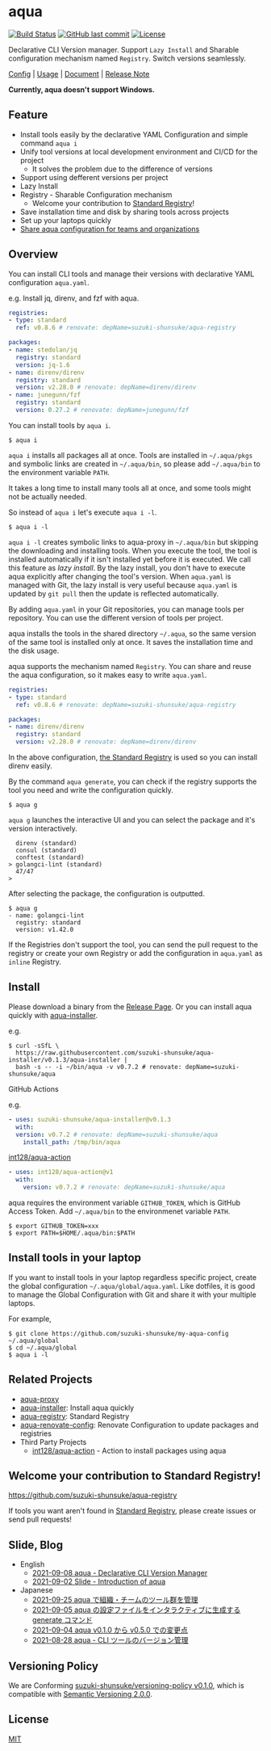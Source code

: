 # aqua

[![Build Status](https://github.com/suzuki-shunsuke/aqua/workflows/test/badge.svg)](https://github.com/suzuki-shunsuke/aqua/actions)
[![GitHub last commit](https://img.shields.io/github/last-commit/suzuki-shunsuke/aqua.svg)](https://github.com/suzuki-shunsuke/aqua)
[![License](http://img.shields.io/badge/license-mit-blue.svg?style=flat-square)](https://raw.githubusercontent.com/suzuki-shunsuke/aqua/main/LICENSE)

Declarative CLI Version manager. Support `Lazy Install` and Sharable configuration mechanism named `Registry`. Switch versions seamlessly.

[Config](docs/config.md) | [Usage](docs/usage.md) | [Document](docs) | [Release Note](https://github.com/suzuki-shunsuke/aqua/releases)

**Currently, aqua doesn't support Windows.**

## Feature

* Install tools easily by the declarative YAML Configuration and simple command `aqua i`
* Unify tool versions at local development environment and CI/CD for the project
  * It solves the problem due to the difference of versions
* Support using defferent versions per project
* Lazy Install
* Registry - Sharable Configuration mechanism
  * Welcome your contribution to [Standard Registry](https://github.com/suzuki-shunsuke/aqua-registry)!
* Save installation time and disk by sharing tools across projects
* Set up your laptops quickly
* [Share aqua configuration for teams and organizations](docs/global_config.md)

## Overview

You can install CLI tools and manage their versions with declarative YAML configuration `aqua.yaml`.

e.g. Install jq, direnv, and fzf with aqua.

```yaml
registries:
- type: standard
  ref: v0.8.6 # renovate: depName=suzuki-shunsuke/aqua-registry

packages:
- name: stedolan/jq
  registry: standard
  version: jq-1.6
- name: direnv/direnv
  registry: standard
  version: v2.28.0 # renovate: depName=direnv/direnv
- name: junegunn/fzf
  registry: standard
  version: 0.27.2 # renovate: depName=junegunn/fzf
```

You can install tools by `aqua i`.

```
$ aqua i
```

`aqua i` installs all packages all at once.
Tools are installed in `~/.aqua/pkgs` and symbolic links are created in `~/.aqua/bin`, so please add `~/.aqua/bin` to the environment variable `PATH`.

It takes a long time to install many tools all at once, and some tools might not be actually needed.

So instead of `aqua i` let's execute `aqua i -l`.

```
$ aqua i -l
```

`aqua i -l` creates symbolic links to aqua-proxy in `~/.aqua/bin` but skipping the downloading and installing tools.
When you execute the tool, the tool is installed automatically if it isn't installed yet before it is executed.
We call this feature as _lazy install_.
By the lazy install, you don't have to execute aqua explicitly after changing the tool's version.
When `aqua.yaml` is managed with Git, the lazy install is very useful because `aqua.yaml` is updated by `git pull` then the update is reflected automatically.

By adding `aqua.yaml` in your Git repositories, you can manage tools per repository.
You can use the different version of tools per project.

aqua installs the tools in the shared directory `~/.aqua`,
so the same version of the same tool is installed only at once.
It saves the installation time and the disk usage.

aqua supports the mechanism named `Registry`.
You can share and reuse the aqua configuration, so it makes easy to write `aqua.yaml`.

```yaml
registries:
- type: standard
  ref: v0.8.6 # renovate: depName=suzuki-shunsuke/aqua-registry

packages:
- name: direnv/direnv
  registry: standard
  version: v2.28.0 # renovate: depName=direnv/direnv
```

In the above configuration, [the Standard Registry](https://github.com/suzuki-shunsuke/aqua-registry/blob/main/registry.yaml) is used so you can install direnv easily.

By the command `aqua generate`, you can check if the registry supports the tool you need and write the configuration quickly.

```
$ aqua g
```

`aqua g` launches the interactive UI and you can select the package and it's version interactively.

```
  direnv (standard)
  consul (standard)
  conftest (standard)
> golangci-lint (standard)
  47/47
>
```

After selecting the package, the configuration is outputted.

```console
$ aqua g
- name: golangci-lint
  registry: standard
  version: v1.42.0
```

If the Registries don't support the tool, you can send the pull request to the registry or create your own Registry or add the configuration in `aqua.yaml` as `inline` Registry.

## Install

Please download a binary from the [Release Page](https://github.com/suzuki-shunsuke/aqua/releases). Or you can install aqua quickly with [aqua-installer](https://github.com/suzuki-shunsuke/aqua-installer).

e.g.

```console
$ curl -sSfL \
  https://raw.githubusercontent.com/suzuki-shunsuke/aqua-installer/v0.1.3/aqua-installer |
  bash -s -- -i ~/bin/aqua -v v0.7.2 # renovate: depName=suzuki-shunsuke/aqua
```

GitHub Actions

e.g.

```yaml
- uses: suzuki-shunsuke/aqua-installer@v0.1.3
  with:
  version: v0.7.2 # renovate: depName=suzuki-shunsuke/aqua
    install_path: /tmp/bin/aqua
```

[int128/aqua-action](https://github.com/int128/aqua-action)

```yaml
- uses: int128/aqua-action@v1
  with:
    version: v0.7.2 # renovate: depName=suzuki-shunsuke/aqua
```

aqua requires the environment variable `GITHUB_TOKEN`, which is GitHub Access Token.
Add `~/.aqua/bin` to the environmenet variable `PATH`.

```console
$ export GITHUB_TOKEN=xxx
$ export PATH=$HOME/.aqua/bin:$PATH
```

## Install tools in your laptop

If you want to install tools in your laptop regardless specific project,
create the global configuration `~/.aqua/global/aqua.yaml`.
Like dotfiles, it is good to manage the Global Configuration with Git and share it with your multiple laptops.

For example,

```
$ git clone https://github.com/suzuki-shunsuke/my-aqua-config ~/.aqua/global
$ cd ~/.aqua/global
$ aqua i -l
```

## Related Projects

* [aqua-proxy](https://github.com/suzuki-shunsuke/aqua-proxy)
* [aqua-installer](https://github.com/suzuki-shunsuke/aqua-installer): Install aqua quickly
* [aqua-registry](https://github.com/suzuki-shunsuke/aqua-registry): Standard Registry
* [aqua-renovate-config](https://github.com/suzuki-shunsuke/aqua-renovate-config): Renovate Configuration to update packages and registries
* Third Party Projects
  * [int128/aqua-action](https://github.com/int128/aqua-action) - Action to install packages using aqua

## Welcome your contribution to Standard Registry!

https://github.com/suzuki-shunsuke/aqua-registry

If tools you want aren't found in [Standard Registry](https://github.com/suzuki-shunsuke/aqua-registry), please create issues or send pull requests!

## Slide, Blog

* English
  * [2021-09-08 aqua - Declarative CLI Version Manager](https://dev.to/suzukishunsuke/aqua-declarative-cli-version-manager-1ibe)
  * [2021-09-02 Slide - Introduction of aqua](https://speakerdeck.com/szksh/introduction-of-aqua)
* Japanese
  * [2021-09-25 aqua で組織・チームのツール群を管理](https://techblog.szksh.cloud/aqua-global-configs/)
  * [2021-09-05 aqua の設定ファイルをインタラクティブに生成する generate コマンド](https://techblog.szksh.cloud/aqua-generate/)
  * [2021-09-04 aqua v0.1.0 から v0.5.0 での変更点](https://techblog.szksh.cloud/aqua-v0.5/)
  * [2021-08-28 aqua - CLI ツールのバージョン管理](https://techblog.szksh.cloud/aqua/)

## Versioning Policy

We are Conforming [suzuki-shunsuke/versioning-policy v0.1.0](https://github.com/suzuki-shunsuke/versioning-policy/blob/v0.1.0/POLICY.md), which is compatible with [Semantic Versioning 2.0.0](https://semver.org/).

## License

[MIT](LICENSE)
